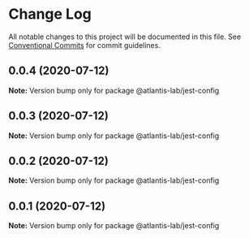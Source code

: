# Change Log

All notable changes to this project will be documented in this file.
See [Conventional Commits](https://conventionalcommits.org) for commit guidelines.

## 0.0.4 (2020-07-12)

**Note:** Version bump only for package @atlantis-lab/jest-config





## 0.0.3 (2020-07-12)

**Note:** Version bump only for package @atlantis-lab/jest-config





## 0.0.2 (2020-07-12)

**Note:** Version bump only for package @atlantis-lab/jest-config





## 0.0.1 (2020-07-12)

**Note:** Version bump only for package @atlantis-lab/jest-config
